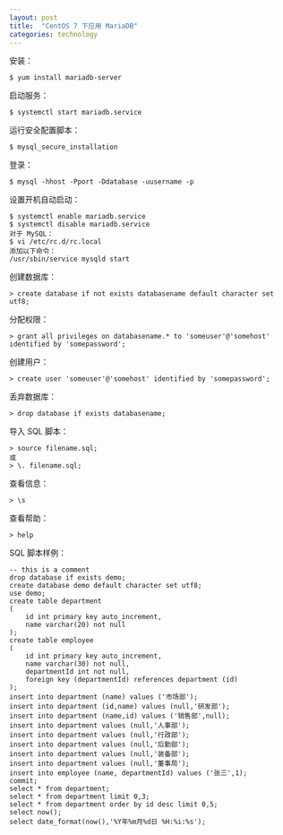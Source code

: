```yaml
---
layout: post
title:  "CentOS 7 下应用 MariaDB"
categories: technology
---
```

安装：

	$ yum install mariadb-server

启动服务：

	$ systemctl start mariadb.service

运行安全配置脚本：

	$ mysql_secure_installation

登录：

	$ mysql -hhost -Pport -Ddatabase -uusername -p

设置开机自动启动：

	$ systemctl enable mariadb.service
	$ systemctl disable mariadb.service
	对于 MySQL：
	$ vi /etc/rc.d/rc.local
	添加以下命令：
	/usr/sbin/service mysqld start

创建数据库：

	> create database if not exists databasename default character set utf8;

分配权限：

	> grant all privileges on databasename.* to 'someuser'@'somehost' identified by 'somepassword';

创建用户：

	> create user 'someuser'@'somehost' identified by 'somepassword';

丢弃数据库：

	> drop database if exists databasename;

导入 SQL 脚本：

	> source filename.sql;
	或
	> \. filename.sql;

查看信息：

	> \s

查看帮助：

	> help

SQL 脚本样例：

	-- this is a comment
	drop database if exists demo;
	create database demo default character set utf8;
	use demo;
	create table department
	(
		id int primary key auto_increment,
		name varchar(20) not null
	);
	create table employee
	(
		id int primary key auto_increment,
		name varchar(30) not null,
		departmentId int not null,
		foreign key (departmentId) references department (id)
	);
	insert into department (name) values ('市场部');
	insert into department (id,name) values (null,'研发部');
	insert into department (name,id) values ('销售部',null);
	insert into department values (null,'人事部');
	insert into department values (null,'行政部');
	insert into department values (null,'后勤部');
	insert into department values (null,'装备部');
	insert into department values (null,'董事局');
	insert into employee (name, departmentId) values ('张三',1);
	commit;
	select * from department;
	select * from department limit 0,3;
	select * from department order by id desc limit 0,5;
	select now();
	select date_format(now(),'%Y年%m月%d日 %H:%i:%s');

